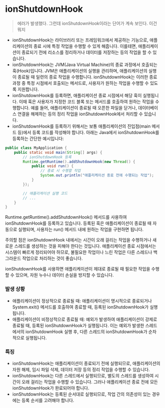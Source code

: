 # ionShutdownHook

> 에러가 발생했다. 그런데 ionShutdownHook이라는 단어가 계속 보인다. 이건 뭐지

- ionShutdownHook는 라이브러리 또는 프레임워크에서 제공하는 기능으로, 애플리케이션의 종료 시에 특정 작업을 수행할 수 있게 해줍니다. 이를테면, 애플리케이션이 종료되기 전에 리소스를 정리하거나 데이터를 저장하는 등의 작업을 할 수 있습니다.
- ionShutdownHook는 JVM(Java Virtual Machine)의 종료 과정에서 호출되는 훅(Hook)입니다. JVM은 애플리케이션의 실행을 관리하며, 애플리케이션의 실행이 종료될 때 일련의 종료 작업을 수행합니다. ionShutdownHook는 이러한 종료 과정 중 특정 시점에서 호출되는 메서드로, 사용자가 원하는 작업을 수행할 수 있도록 지원합니다.
- ionShutdownHook를 등록하면, 애플리케이션 종료 시점에서 해당 훅이 실행됩니다. 이때 훅은 사용자가 지정한 코드 블록 또는 메서드를 호출하여 원하는 작업을 수행합니다. 예를 들어, 애플리케이션이 종료될 때 오픈한 파일을 닫거나, 데이터베이스 연결을 해제하는 등의 정리 작업을 ionShutdownHook에서 처리할 수 있습니다.
- ionShutdownHook를 등록하기 위해서는 보통 애플리케이션의 진입점(main 메서드 등)에서 등록 코드를 작성해야 합니다. 아래는 Java에서 ionShutdownHook를 등록하는 간단한 예시입니다:

```java
public class MyApplication {
    public static void main(String[] args) {
        // ionShutdownHook 등록
        Runtime.getRuntime().addShutdownHook(new Thread() {
            public void run() {
                // 종료 시 수행할 작업
                System.out.println("애플리케이션 종료 전에 수행되는 작업");
            }
        });

        // 애플리케이션 실행 코드
        // ...
    }
}
```

Runtime.getRuntime().addShutdownHook() 메서드를 사용하여 ionShutdownHook를 등록하고 있습니다. 등록된 훅은 애플리케이션이 종료될 때 자동으로 실행되며, 사용자는 run() 메서드 내에 원하는 작업을 구현하면 됩니다.

주의할 점은 ionShutdownHook 내에서는 시간이 오래 걸리는 작업을 수행하거나 새로운 스레드를 생성하는 것을 피해야 한다는 것입니다. 애플리케이션 종료 시점에서는 시스템이 빠르게 정리되어야 하므로, 불필요한 작업이나 느린 작업은 다른 스레드나 백그라운드 작업으로 처리하는 것이 좋습니다.

ionShutdownHook를 사용하면 애플리케이션이 제대로 종료될 때 필요한 작업을 수행할 수 있으며, 자원 누수나 데이터 손실을 방지할 수 있습니다.

### 발생 상황

- 애플리케이션이 정상적으로 종료될 때: 애플리케이션이 명시적으로 종료되거나 System.exit() 메서드를 호출하여 종료할 때, 등록된 ionShutdownHook가 실행됩니다.
- 애플리케이션이 비정상적으로 종료될 때: 예외가 발생하여 애플리케이션이 강제로 종료될 때, 등록된 ionShutdownHook가 실행됩니다. 이는 예외가 발생한 스레드에서의 ionShutdownHook 실행 후, 다른 스레드의 ionShutdownHook가 순차적으로 실행됩니다.


### 특징

- ionShutdownHook는 애플리케이션이 종료되기 전에 실행되므로, 애플리케이션의 자원 해제, 임시 파일 삭제, 데이터 저장 등의 정리 작업을 수행할 수 있습니다.
- ionShutdownHook는 다른 스레드에서 실행되므로, 별도의 스레드를 생성하여 시간이 오래 걸리는 작업을 수행할 수 있습니다. 그러나 애플리케이션 종료 전에 모든 ionShutdownHook가 완료되어야 합니다.
- ionShutdownHook는 등록된 순서대로 실행되므로, 작업 간의 의존성이 있는 경우에는 등록 순서를 고려해야 합니다.
